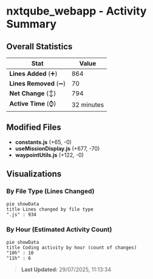 # nxtqube_webapp - Activity Summary 

## Overall Statistics

| Stat                   | Value                                                             |
| ---------------------- | ----------------------------------------------------------------- |
| **Lines Added** (➕)   | 864                                          |
| **Lines Removed** (➖) | 70                                        |
| **Net Change** (↕)    | 794                |
| **Active Time** (⌚)   | 32 minutes |


## Modified Files
- **constants.js** (+65, -0)
- **useMissionDisplay.js** (+677, -70)
- **waypointUtils.js** (+122, -0)

## Visualizations

### By File Type (Lines Changed)

```mermaid
pie showData
title Lines changed by file type
".js" : 934
```

### By Hour (Estimated Activity Count)

```mermaid
pie showData
title Coding activity by hour (count of changes)
"10h" : 10
"11h" : 6
```


> **Last Updated:** 29/07/2025, 11:13:34